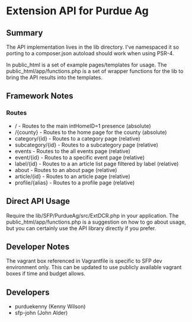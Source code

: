 # Extension API for Purdue Ag

## Summary

The API implementation lives in the lib directory.  I've namespaced it so porting to a composer.json autoload should work when using PSR-4.

In public_html is a set of example pages/templates for usage.  The public_html/app/functions.php is a set of wrapper functions for the lib to bring the API results into the templates.

## Framework Notes

### Routes

* / - Routes to the main intHomeID=1 presence (absolute)
* /{county} - Routes to the home page for the county (absolute)
* category/{id} - Routes to a category page (relative)
* subcategory/{id} - Routes to a subcategory page (relative)
* events - Routes to the all events page (relative)
* event/{id} - Routes to a specific event page (relative)
* label/{id} - Routes to a an article list page filtered by label (relative)
* about - Routes to an about page (relative)
* article/{id} - Routes to an article page (relative)
* profile/{alias} - Routes to a profile page (relative)

## Direct API Usage

Require the lib/SFP/PurdueAg/src/ExtDCR.php in your application.  The public_html/app/functions.php is a suggestion on how to go about usage, but you can certainly use the API library directly if you prefer.

## Developer Notes

The vagrant box referenced in Vagrantfile is specific to SFP dev environment only.  This can be updated to use publicly available vagrant boxes if time and budget allows.

## Developers

* purduekenny (Kenny Wilson)
* sfp-john (John Alder)